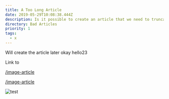 ```yaml
---
title: A Too Long Article
date: 2019-05-29T10:08:38.444Z
description: Is it possible to create an article that we need to truncate
directory: Bad Articles
priority: 1
tags:
  - x
---
```

Will create the article later okay hello23

Link to

[/image-article](/image-article)

[/image-article](/image-article)

![test](/assets/screenshot-2019-06-06-at-15.48.20.png "test")

